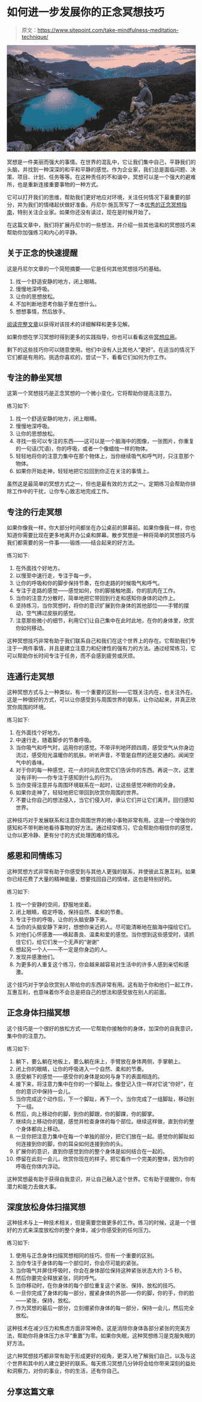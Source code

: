 # 如何进一步发展你的正念冥想技巧

> 原文：<https://www.sitepoint.com/take-mindfulness-meditation-technique/>

![Meditation](img/53ee639a21b8f4074591fa7c845cecc3.png)

冥想是一件美丽而强大的事情。在世界的混乱中，它让我们集中自己，平静我们的头脑，并找到一种深深的和平和平静的感觉。作为企业家，我们总是面临问题、决策、项目、计划、任务等等。在这种责任的不和谐中，冥想可以是一个强大的避难所，也是重新连接重要事物的一种方式。

它可以打开我们的思维，帮助我们更好地应对环境，关注任何情况下最重要的部分，并为我们的情绪起伏做好准备。丹尼尔·施瓦茨写了一本[优秀的正念冥想指南](https://www.sitepoint.com/the-entrepreneurs-quickstart-guide-to-mindfulness-meditation/)，特别关注企业家。如果你还没有读过，现在是时候开始了。

在这篇文章中，我们将扩展丹尼尔的一些想法，并介绍一些其他温和的冥想技巧来帮助你加强练习和内心的平静。

## 关于正念的快速提醒

这是丹尼尔文章的一个简短摘要——它是任何其他冥想技巧的基础。

1.  找一个舒适安静的地方，闭上眼睛。
2.  慢慢地深呼吸。
3.  让你的思想放松。
4.  不加判断地思考你脑子里在想什么。
5.  想想事情，然后放手。

[阅读完整文章](https://www.sitepoint.com/the-entrepreneurs-quickstart-guide-to-mindfulness-meditation/)以获得对该技术的详细解释和更多见解。

如果你想在学习冥想时得到更多的实践指导，你也可以看看这些[冥想应用](https://www.sitepoint.com/7-meditation-apps-and-devices-for-mindful-entrepreneurs/)。

剩下的这些技巧你可以随意使用。他们中没有人比其他人“更好”。在适当的情况下它们都是有用的。挑选你喜欢的，尝试一下，看看它们如何为你工作。

## 专注的静坐冥想

这第一个冥想技巧是正念冥想的一个微小变化，它将帮助你提高注意力。

练习如下:

1.  找一个舒适安静的地方，闭上眼睛。
2.  慢慢地深呼吸。
3.  让你的思想放松。
4.  寻找一些可以专注的东西——这可以是一个脑海中的图像，一张图片，你重复的一句话(咒语)，你的呼吸，或者一个像蜡烛一样的物体。
5.  轻轻地将你的注意力集中在那个物体上，当你继续吸气和呼气时，只注意那个物体。
6.  如果你开始走神，轻轻地把它拉回到你正在关注的事情上。

虽然这是最简单的冥想方式之一，但也是最有效的方式之一。定期练习会帮助你排除工作中的干扰，让你专心致志地完成工作。

## 专注的行走冥想

如果你像我一样，你大部分时间都坐在办公桌前的屏幕前。如果你像我一样，你也知道你需要比现在更多地离开办公桌和屏幕。散步冥想是一种将简单的冥想技巧与我们都需要的另一件事——锻炼——结合起来的好方法。

练习如下:

1.  在外面找个好地方。
2.  以慢至中速行走，专注于每一步。
3.  让你的呼吸和你的脚步保持节奏，在你走路的时候吸气和呼气。
4.  专注于走路的感觉——感觉如何，你的脚接触地面，你的肌肉在工作。
5.  当你的注意力分散时，简单地把它带回到行走和感知你身体的动作上。
6.  坚持练习，当你冥想时，将你的意识扩展到你身体的其他部位——手臂的摆动，空气拂过皮肤的感觉。
7.  注意那些微小的细节，利用它们让自己集中在此时此地，在你的身体里，欣赏你如何移动。

这种冥想技巧非常有助于我们联系自己和我们在这个世界上的存在。它帮助我们专注于一两件事情，并且是建立注意力和纪律性的强有力的方法。通过经常练习，它可以帮助你长时间专注于任务，而不会感到疲劳或厌烦。

## 连通行走冥想

这种冥想方式与上一种类似，有一个重要的区别——它既关注内在，也关注外在。这是一种很好的方式，可以让你感受到与周围世界的联系，让你动起来，并真正欣赏你周围的环境。

练习如下:

1.  在外面找个好地方。
2.  中速行走，随着脚步的节奏呼吸。
3.  当你吸气和呼气时，运用你的感觉。不带评判地环顾四周，感受空气从你身边流过，感受阳光温暖你的肌肤。听听声音，不管是自然的还是交通的。闻闻空气中的香味。
4.  对于你的每一种感觉，花一点时间去欣赏它们告诉你的东西。再说一次，这里没有评判——你专注于感知到什么的行为。
5.  当你变得注意并与周围环境联系在一起时，让这些感觉冲刷你的全身。
6.  如果你走神了，轻轻地把它带回到欣赏你周围的世界。
7.  不要让你自己的想法侵入，当它们侵入时，承认它们并让它们离开。回归感知世界。

这种技巧对于发展联系和注意你周围世界的微小事物非常有用。这是一个增强你的感知和不带判断地看待事物的好方法。通过经常练习，它会帮助你相信你的感觉，让你以更冷静、更有分寸的方式处理困难的情况。

## 感恩和同情练习

这种冥想方式非常有助于你感受到与其他人更强的联系，并使彼此互惠互利。如果你已经花费了大量的精神能量，想要找回自己的情绪，这也是特别好的。

练习如下:

1.  找一个安静的空间，舒服地坐着。
2.  闭上眼睛，稳定呼吸，保持自然、柔和的节奏。
3.  专注于你的呼吸，让你的头脑安静下来。
4.  当你的头脑安静下来时，想想你亲近的人。尽可能清晰地在脑海中描绘它们。
5.  对他们心怀感激——唤起善良、温柔和爱的感觉。当你想到这些感受时，请抓住它们，给它们发一个无声的“谢谢”
6.  想起另一个人——不一定是你身边的人。
7.  发现并感激他们。
8.  为更多的人重复这个练习，你会越来越容易对生活中的许多人感到亲切和感激。

这个技巧对于学会欣赏别人带给你的东西非常有用。这有助于你和他们一起工作，互惠互利，也意味着你不会总是把自己的想法和感受放在别人的前面。

## 正念身体扫描冥想

这个技巧是一个很好的放松方式——它帮助你接触你的身体，加深你的自我意识，集中你的注意力。

练习如下:

1.  躺下，要么躺在地板上，要么躺在床上，手臂放在身体两侧，手掌朝上。
2.  闭上你的眼睛，让你的呼吸进入一个自然、柔和的节奏。
3.  感受躺下的感觉——感受你的身体是如何与身下的表面相连的。
4.  接下来，将注意力集中在你的一个脚趾上。像登记入住一样对它说“你好”，在你的意识中保持一会儿。
5.  当你完成这个动作后，下一个脚趾，再下一个。当你完成了一组脚趾，移动到下一组。
6.  然后，向上移动你的脚，到你的脚跟，你的脚踝，你的脚掌。
7.  继续向上移动你的腿，感觉并检查身体的每个部位。继续这样做，直到你的整个身体都向上移动。
8.  一旦你把注意力集中在每一个单独的部分，把它们放在一起。感觉你的脚趾如何连接到你的脚，你的耳朵如何连接到你的头。
9.  扩展你的意识，直到你感觉到你的整个身体是如何结合在一起的。
10.  停留在此刻一会儿，欣赏你现在的样子。把它看作一个完美的整体，因为你的呼吸在你体内浮动。

这种冥想最有助于获得自我意识，并让自己融入这个世界。它有助于提醒你，你有潜力和能力去做大事。

## 深度放松身体扫描冥想

这种技术与上一种技术相关，但是需要您做更多的工作。练习的时候，这是一个很好的方式来深度放松你的整个身体，减少你感受到的任何压力。

练习如下:

1.  使用与正念身体扫描冥想相同的技巧，但有一个重要的区别。
2.  当你专注于身体的每一个部位时，你会尽可能的紧张。
3.  当你吸气并屏住呼吸时，你会在身体部位保持这种紧张状态大约 3-5 秒。
4.  然后你要完全释放紧张，同时呼气。
5.  当你移动时，在你身体的每个部位重复这个紧张、保持、放松的技巧。
6.  一旦你完成了身体的每一部分，握紧身体的外部——你的脚，你的手，你的脸——紧张，保持，放松。
7.  作为冥想的最后一部分，立刻绷紧你身体的每一部分，保持一会儿，然后完全放松。

这种技术在减少压力和焦虑方面非常神奇。这是消除你身体各部分紧张的完美方法，帮助你将身体压力水平“重置”为零。如果你失眠，这种冥想练习是克服失眠的好方法。

这六种冥想技巧都非常有助于形成更好的视角，更深入地了解我们自己，以及与这个世界和其中的人建立更好的联系。每天练习冥想几分钟将会给你带来深刻的益处和洞察力，对你的事业，你的生活，还有你自己。

## 分享这篇文章